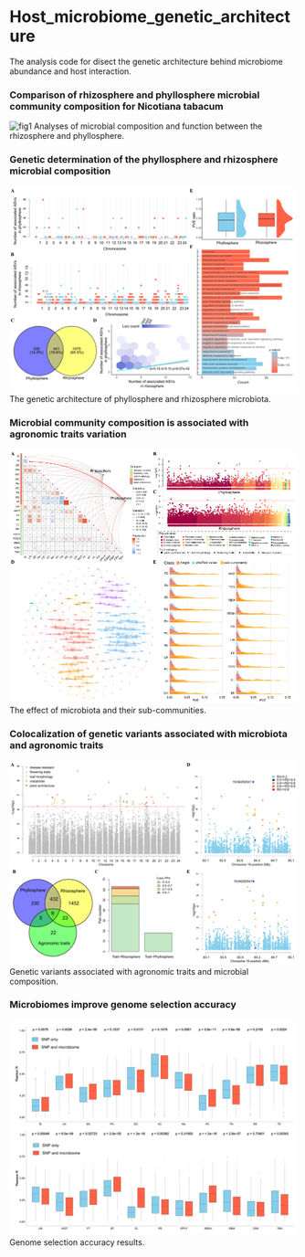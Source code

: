 # Host_microbiome_genetic_architecture
 The analysis code for disect the genetic architecture behind microbiome abundance and host interaction.


### Comparison of rhizosphere and phyllosphere microbial community composition for Nicotiana tabacum

![fig1](https://github.com/user-attachments/assets/d9424f85-a7de-4664-886f-cf23dbb67e0f)
Analyses of microbial composition and function between the rhizosphere and phyllosphere.


### Genetic determination of the phyllosphere and rhizosphere microbial composition 

![Alt text](Figure2.png)
The genetic architecture of phyllosphere and rhizosphere microbiota.
### Microbial community composition is associated with agronomic traits variation

![Alt text](Figure3.png)
The effect of microbiota and their sub-communities.

### Colocalization of genetic variants associated with microbiota and agronomic traits

![Alt text](Figure4.png)
Genetic variants associated with agronomic traits and microbial composition.

### Microbiomes improve genome selection accuracy

![Alt text](Figure5.png)
 Genome selection accuracy results.
